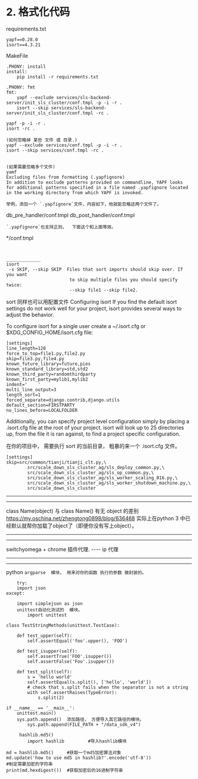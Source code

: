 # 2. 格式化代码
requirements.txt
```
yapf==0.28.0
isort==4.3.21
```
MakeFile
```
.PHONY: install
install:
	pip install -r requirements.txt

.PHONY: fmt
fmt:
	yapf --exclude services/sls-backend-server/init_sls_cluster/conf.tmpl -p -i -r .
	isort --skip services/sls-backend-server/init_sls_cluster/conf.tmpl -rc .
```
```
yapf -p -i -r .
isort -rc .    

(如何忽略掉 某些 文件 或 目录.)
yapf --exclude services/conf.tmpl -p -i -r .
isort --skip services/conf.tmpl -rc .


(如果需要忽略多个文件)
yamf
Excluding files from formatting (.yapfignore)
In addition to exclude patterns provided on commandline, YAPF looks for additional patterns specified in a file named .yapfignore located in the working directory from which YAPF is invoked.

举例，添加一个 `.yapfignore`文件，内容如下，他就能忽略这两个文件了。
```
db_pre_handler/conf.tmpl
db_post_handler/conf.tmpl
```
`.yapfignore`也支持正则，  下面这个和上面等效。
```
*/conf.tmpl
```


_____________
isort 
 -s SKIP, --skip SKIP  Files that sort imports should skip over. If you want
                        to skip multiple files you should specify twice:
                        --skip file1 --skip file2.
```
sort 同样也可以用配置文件
Configuring isort
If you find the default isort settings do not work well for your project, isort provides several ways to adjust the behavior.

To configure isort for a single user create a ~/.isort.cfg or $XDG_CONFIG_HOME/isort.cfg file:
```
[settings]
line_length=120
force_to_top=file1.py,file2.py
skip=file3.py,file4.py
known_future_library=future,pies
known_standard_library=std,std2
known_third_party=randomthirdparty
known_first_party=mylib1,mylib2
indent='    '
multi_line_output=3
length_sort=1
forced_separate=django.contrib,django.utils
default_section=FIRSTPARTY
no_lines_before=LOCALFOLDER
```

Additionally, you can specify project level configuration simply by placing a .isort.cfg file at the root of your project. isort will look up to 25 directories up, from the file it is ran against, to find a project specific configuration.

在你的项目中， 需要执行 sort 的当前目录， 粗暴的来一个 .isort.cfg 文件。
```
[settings]
skip=src/common/tianji/tianji_clt.py,\
        src/scale_down_sls_cluster_ag/sls_deploy_common.py,\
        src/scale_down_sls_cluster_ag/sls_op_common.py,\
        src/scale_down_sls_cluster_ag/sls_worker_scaling_016.py,\
        src/scale_down_sls_cluster_ag/sls_worker_shutdown_machine.py,\
        src/scale_down_sls_cluster
```
***
***
class Name(object)  与 class Name()   有无 object 的差别
	https://my.oschina.net/zhengtong0898/blog/636468
	实际上在python 3 中已经默认就帮你加载了object了（即便你没有写上object）。
****
****
switchyomega  + chrome 插件代理.    ---- ip 代理
***
***
python
	`argparse  模块， 用来对你的函数 执行的参数 做封装的。 `
```
	try:
    import json
except:
```
```
    import simplejson as json
	unittest自动化测试的  模块。
		import unittest

class TestStringMethods(unittest.TestCase):

    def test_upper(self):
        self.assertEqual('foo'.upper(), 'FOO')

    def test_isupper(self):
        self.assertTrue('FOO'.isupper())
        self.assertFalse('Foo'.isupper())

    def test_split(self):
        s = 'hello world'
        self.assertEqual(s.split(), ['hello', 'world'])
        # check that s.split fails when the separator is not a string
        with self.assertRaises(TypeError):
            s.split(2)

if __name__ == '__main__':
    unittest.main()
	sys.path.append()  添加路径， 方便导入其它路径的模块。
		sys.path.append(FILE_PATH + "/data_sdk_v4")
```
```
	 hashlib.md5()
		import hashlib         #导入hashlib模块

md = hashlib.md5()     #获取一个md5加密算法对象
md.update('how to use md5 in hashlib?'.encode('utf-8'))                   #制定需要加密的字符串
print(md.hexdigest())  #获取加密后的16进制字符串
```
